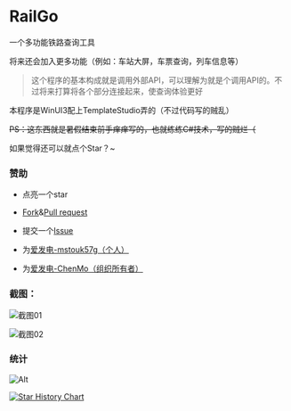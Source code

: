 # RailGo

一个多功能铁路查询工具

将来还会加入更多功能（例如：车站大屏，车票查询，列车信息等）

> 这个程序的基本构成就是调用外部API，可以理解为就是个调用API的。不过将来打算将各个部分连接起来，使查询体验更好

本程序是WinUI3配上TemplateStudio弄的（不过代码写的贼乱）

~~PS：这东西就是暑假结束前手痒痒写的，也就练练C#技术，写的贼烂（~~

如果觉得还可以就点个Star？~

### 赞助

* 点亮一个star

* [Fork](https://github.com/AZ-Studio-2023/AZMusicDownloader/fork)&[Pull request](https://github.com/AZ-Studio-2023/RailGo/compare)

* 提交一个[Issue](https://github.com/AZ-Studio-2023/RailGo/issues/new/choose)

* 为[爱发电-mstouk57g（个人）](https://ifdian.net/a/mstouk57g)

* 为[爱发电-ChenMo（组织所有者）](https://ifdian.net/a/chen_mo)

### 截图：

![截图01](https://github.com/user-attachments/assets/66ee703e-988f-487c-9d41-15b5bad30a9e)

![截图02](https://github.com/user-attachments/assets/4a0d10f4-8e6a-4318-808c-b2399bfb03c7)


### 统计

![Alt](https://repobeats.axiom.co/api/embed/5992c62823195ac033707a804323a24f6c43f99a.svg "Repobeats analytics image")

[![Star History Chart](https://api.star-history.com/svg?repos=AZ-Studio-2023/RailGo&type=Date)](https://star-history.com/#AZ-Studio-2023/RailGo&Date)
